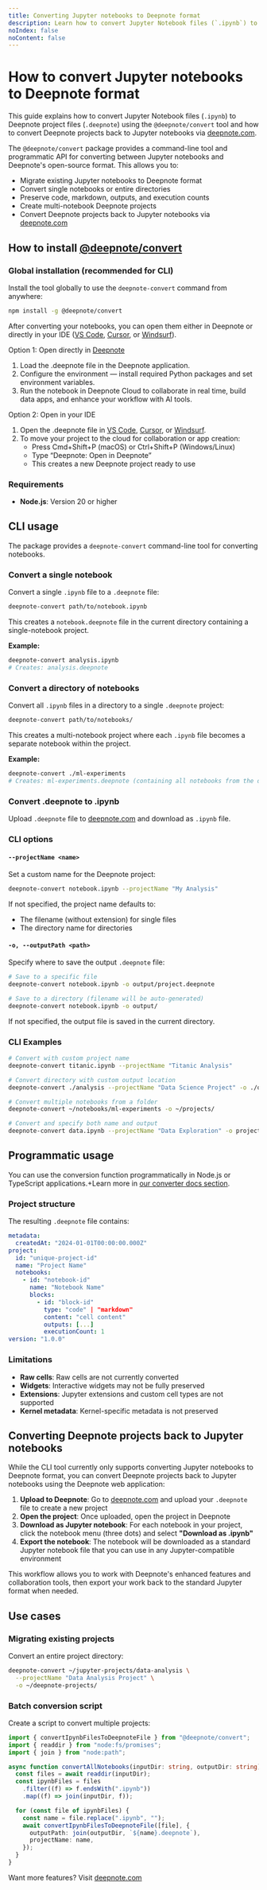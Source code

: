 ```yaml
---
title: Converting Jupyter notebooks to Deepnote format
description: Learn how to convert Jupyter Notebook files (`.ipynb`) to Deepnote project files (`.deepnote`) using the `@deepnote/convert` tool.
noIndex: false
noContent: false
---
```


# How to convert Jupyter notebooks to Deepnote format

This guide explains how to convert Jupyter Notebook files (`.ipynb`) to Deepnote project files (`.deepnote`) using the `@deepnote/convert` tool and how to convert Deepnote projects back to Jupyter notebooks via [deepnote.com](https://deepnote.com).

The `@deepnote/convert` package provides a command-line tool and programmatic API for converting between Jupyter notebooks and Deepnote's open-source format. This allows you to:

- Migrate existing Jupyter notebooks to Deepnote format
- Convert single notebooks or entire directories
- Preserve code, markdown, outputs, and execution counts
- Create multi-notebook Deepnote projects
- Convert Deepnote projects back to Jupyter notebooks via [deepnote.com](https://deepnote.com)

## How to install [@deepnote/convert](https://www.npmjs.com/package/@deepnote/convert)

### Global installation (recommended for CLI)

Install the tool globally to use the `deepnote-convert` command from anywhere:

```bash
npm install -g @deepnote/convert
```

After converting your notebooks, you can open them either in Deepnote or directly in your IDE ([VS Code](https://marketplace.visualstudio.com/items?itemName=Deepnote.vscode-deepnote), [Cursor](https://open-vsx.org/extension/Deepnote/vscode-deepnote), or [Windsurf](https://open-vsx.org/extension/Deepnote/vscode-deepnote)).

Option 1: Open directly in [Deepnote](https://deepnote.com)

1. Load the .deepnote file in the Deepnote application.
2. Configure the environment — install required Python packages and set environment variables.
3. Run the notebook in Deepnote Cloud to collaborate in real time, build data apps, and enhance your workflow with AI tools.

Option 2: Open in your IDE

1. Open the .deepnote file in [VS Code](https://marketplace.visualstudio.com/items?itemName=Deepnote.vscode-deepnote), [Cursor](https://open-vsx.org/extension/Deepnote/vscode-deepnote), or [Windsurf](https://open-vsx.org/extension/Deepnote/vscode-deepnote).
2. To move your project to the cloud for collaboration or app creation:
   - Press Cmd+Shift+P (macOS) or Ctrl+Shift+P (Windows/Linux)
   - Type “Deepnote: Open in Deepnote”
   - This creates a new Deepnote project ready to use

### Requirements

- **Node.js**: Version 20 or higher

## CLI usage

The package provides a `deepnote-convert` command-line tool for converting notebooks.

### Convert a single notebook

Convert a single `.ipynb` file to a `.deepnote` file:

```bash
deepnote-convert path/to/notebook.ipynb
```

This creates a `notebook.deepnote` file in the current directory containing a single-notebook project.

**Example:**

```bash
deepnote-convert analysis.ipynb
# Creates: analysis.deepnote
```

### Convert a directory of notebooks

Convert all `.ipynb` files in a directory to a single `.deepnote` project:

```bash
deepnote-convert path/to/notebooks/
```

This creates a multi-notebook project where each `.ipynb` file becomes a separate notebook within the project.

**Example:**

```bash
deepnote-convert ./ml-experiments
# Creates: ml-experiments.deepnote (containing all notebooks from the directory)
```

### Convert .deepnote to .ipynb

Upload `.deepnote` file to [deepnote.com](https://deepnote.com) and download as `.ipynb` file.

### CLI options

#### `--projectName <name>`

Set a custom name for the Deepnote project:

```bash
deepnote-convert notebook.ipynb --projectName "My Analysis"
```

If not specified, the project name defaults to:

- The filename (without extension) for single files
- The directory name for directories

#### `-o, --outputPath <path>`

Specify where to save the output `.deepnote` file:

```bash
# Save to a specific file
deepnote-convert notebook.ipynb -o output/project.deepnote

# Save to a directory (filename will be auto-generated)
deepnote-convert notebook.ipynb -o output/
```

If not specified, the output file is saved in the current directory.

### CLI Examples

```bash
# Convert with custom project name
deepnote-convert titanic.ipynb --projectName "Titanic Analysis"

# Convert directory with custom output location
deepnote-convert ./analysis --projectName "Data Science Project" -o ./output

# Convert multiple notebooks from a folder
deepnote-convert ~/notebooks/ml-experiments -o ~/projects/

# Convert and specify both name and output
deepnote-convert data.ipynb --projectName "Data Exploration" -o projects/exploration.deepnote
```

## Programmatic usage

You can use the conversion function programmatically in Node.js or TypeScript applications.+Learn more in [our converter docs section](https://github.com/deepnote/deepnote/tree/main/packages/convert/docs/convert-programmatically.md).

### Project structure

The resulting `.deepnote` file contains:

```yaml
metadata:
  createdAt: "2024-01-01T00:00:00.000Z"
project:
  id: "unique-project-id"
  name: "Project Name"
  notebooks:
    - id: "notebook-id"
      name: "Notebook Name"
      blocks:
        - id: "block-id"
          type: "code" | "markdown"
          content: "cell content"
          outputs: [...]
          executionCount: 1
version: "1.0.0"
```

### Limitations

- **Raw cells**: Raw cells are not currently converted
- **Widgets**: Interactive widgets may not be fully preserved
- **Extensions**: Jupyter extensions and custom cell types are not supported
- **Kernel metadata**: Kernel-specific metadata is not preserved

## Converting Deepnote projects back to Jupyter notebooks

While the CLI tool currently only supports converting Jupyter notebooks to Deepnote format, you can convert Deepnote projects back to Jupyter notebooks using the Deepnote web application:

1. **Upload to Deepnote**: Go to [deepnote.com](https://deepnote.com) and upload your `.deepnote` file to create a new project
2. **Open the project**: Once uploaded, open the project in Deepnote
3. **Download as Jupyter notebook**: For each notebook in your project, click the notebook menu (three dots) and select **"Download as .ipynb"**
4. **Export the notebook**: The notebook will be downloaded as a standard Jupyter notebook file that you can use in any Jupyter-compatible environment

This workflow allows you to work with Deepnote's enhanced features and collaboration tools, then export your work back to the standard Jupyter format when needed.

## Use cases

### Migrating existing projects

Convert an entire project directory:

```bash
deepnote-convert ~/jupyter-projects/data-analysis \
  --projectName "Data Analysis Project" \
  -o ~/deepnote-projects/
```

### Batch conversion script

Create a script to convert multiple projects:

```typescript
import { convertIpynbFilesToDeepnoteFile } from "@deepnote/convert";
import { readdir } from "node:fs/promises";
import { join } from "node:path";

async function convertAllNotebooks(inputDir: string, outputDir: string) {
  const files = await readdir(inputDir);
  const ipynbFiles = files
    .filter((f) => f.endsWith(".ipynb"))
    .map((f) => join(inputDir, f));

  for (const file of ipynbFiles) {
    const name = file.replace(".ipynb", "");
    await convertIpynbFilesToDeepnoteFile([file], {
      outputPath: join(outputDir, `${name}.deepnote`),
      projectName: name,
    });
  }
}
```

Want more features? Visit [deepnote.com](https://deepnote.com)
